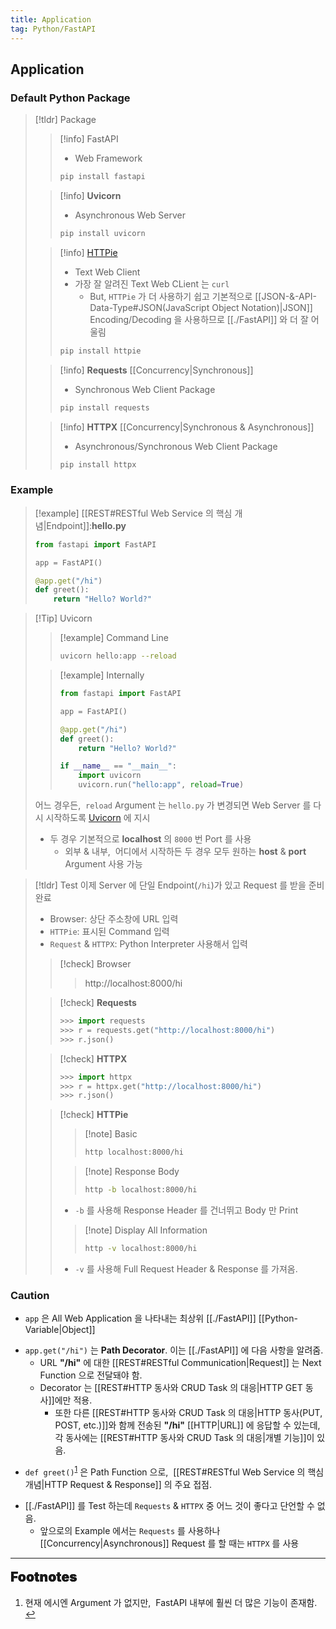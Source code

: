 ```yaml
---
title: Application
tag: Python/FastAPI
---
```


## Application

### Default Python Package

> [!tldr] Package
>
> > [!info] FastAPI
> >
> > - Web Framework
> >
> > ```zsh
> > pip install fastapi
> > ```
>
> > [!info] **Uvicorn**
> >
> > - Asynchronous Web Server
> >
> > ```zsh
> > pip install uvicorn
> > ```
>
> > [!info] <span id="httpie-ref"><a href="#footnote-httpie">HTTPie</a></span>
> >
> > - Text Web Client
> > - 가장 잘 알려진 Text Web CLient 는 `curl`
> >   - But, `HTTPie` 가 더 사용하기 쉽고 기본적으로 [[JSON-&-API-Data-Type#JSON(JavaScript Object Notation)|JSON]] Encoding/Decoding 을 사용하므로 [[./FastAPI]] 와 더 잘 어울림
> >
> > ```zsh
> > pip install httpie
> > ```
>
> > [!info] **Requests** [[Concurrency|Synchronous]]
> >
> > - Synchronous Web Client Package
> >
> > ```zsh
> > pip install requests
> > ```
>
> > [!info] **HTTPX** [[Concurrency|Synchronous & Asynchronous]]
> >
> > - Asynchronous/Synchronous Web Client Package
> >
> > ```zsh
> > pip install httpx
> > ```

### Example

> [!example] [[REST#RESTful Web Service 의 핵심 개념|Endpoint]]:**hello.py**
>
> ```python
> from fastapi import FastAPI
>
> app = FastAPI()
>
> @app.get("/hi")
> def greet():
>     return "Hello? World?"
> ```

> [!Tip] <span id="uvicorn">Uvicorn</span>
>
> > [!example] Command Line
> >
> > ```zsh
> > uvicorn hello:app --reload
> > ```
>
> > [!example] Internally
> >
> > ```python
> > from fastapi import FastAPI
> >
> > app = FastAPI()
> >
> > @app.get("/hi")
> > def greet():
> >     return "Hello? World?"
> >
> > if __name__ == "__main__":
> >     import uvicorn
> >     uvicorn.run("hello:app", reload=True)
> > ```
>
> 어느 경우든, &nbsp;`reload` Argument 는 `hello.py` 가 변경되면 Web Server 를 다시 시작하도록 <a href="Python.md#footnote-tool">Uvicorn</a> 에 지시
>
> - 두 경우 기본적으로 **localhost** 의 `8000` 번 Port 를 사용
>   - 외부 & 내부, &nbsp;어디에서 시작하든 두 경우 모두 원하는 **host** & **port** Argument 사용 가능

> [!tldr] Test
> 이제 Server 에 단일 Endpoint(`/hi`)가 있고 Request 를 받을 준비 완료
>
> - Browser: 상단 주소창에 URL 입력
> - `HTTPie`: 표시된 Command 입력
> - `Request` & `HTTPX`: Python Interpreter 사용해서 입력
>
> > [!check] Browser
> >
> > > http://localhost:8000/hi
>
> > [!check] **Requests**
> >
> > ```python
> > >>> import requests
> > >>> r = requests.get("http://localhost:8000/hi")
> > >>> r.json()
> > ```
>
> > [!check] **HTTPX**
> >
> > ```python
> > >>> import httpx
> > >>> r = httpx.get("http://localhost:8000/hi")
> > >>> r.json()
> > ```
>
> > [!check] **HTTPie**
> >
> > > [!note] Basic
> > >
> > > ```zsh
> > > http localhost:8000/hi
> > > ```
> >
> > > [!note] Response Body
> > >
> > > ```zsh
> > > http -b localhost:8000/hi
> > > ```
> >
> > - `-b` 를 사용해 Response Header 를 건너뛰고 Body 만 Print
> >
> > > [!note] Display All Information
> > >
> > > ```zsh
> > > http -v localhost:8000/hi
> > > ```
> >
> > - `-v` 를 사용해 Full Request Header & Response 를 가져옴.

### Caution

- `app` 은 All Web Application 을 나타내는 최상위 [[./FastAPI]] [[Python-Variable|Object]]

<p style='margin-top: 0.5em; margin-bottom: 0.5em'></p>

- `app.get("/hi")` 는 **Path Decorator**. 이는 [[./FastAPI]] 에 다음 사항을 알려줌.
  - URL **"/hi"** 에 대한 [[REST#RESTful Communication|Request]] 는 Next Function 으로 전달돼야 함.
  - Decorator 는 [[REST#HTTP 동사와 CRUD Task 의 대응|HTTP GET 동사]]에만 적용.
    - 또한 다른 [[REST#HTTP 동사와 CRUD Task 의 대응|HTTP 동사(PUT, POST, etc.)]]와 함께 전송된 **"/hi"** [[HTTP|URL]] 에 응답할 수 있는데, 각 동사에는 [[REST#HTTP 동사와 CRUD Task 의 대응|개별 기능]]이 있음.

<p style='margin-top: 0.5em; margin-bottom: 0.5em'></p>

- `def greet()`<sup id="greet-ref"><a href="#footnote-greet">1</a></sup> 은 Path Function 으로, &nbsp;[[REST#RESTful Web Service 의 핵심 개념|HTTP Request & Response]] 의 주요 접점.

<p style='margin-top: 0.5em; margin-bottom: 0.5em'></p>

- [[./FastAPI]] 를 Test 하는데 `Requests` & `HTTPX` 중 어느 것이 좋다고 단언할 수 없음.
  - 앞으로의 Example 에서는 `Requests` 를 사용하나 [[Concurrency|Asynchronous]] Request 를 할 때는 `HTTPX` 를 사용

---

<span style="display: block; font-size: 1.5em; margin-top: 0.83em; margin-bottom: 0.83em; margin-left: 0; margin-right: 0; font-weight: 900; text-shadow: 0px 0px 0.5px #000">Footnotes</span>

<ol>
  <li id="footnote-greet">현재 에시엔 Argument 가 없지만, &nbsp;FastAPI 내부에 훨씬 더 많은 기능이 존재함.
    <a href="#greet-ref" title="Return">↩</a>
  </li>
</ol>
